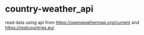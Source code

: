 # country-weather_api
read data using api from https://openweathermap.org/current and 
https://restcountries.eu/
